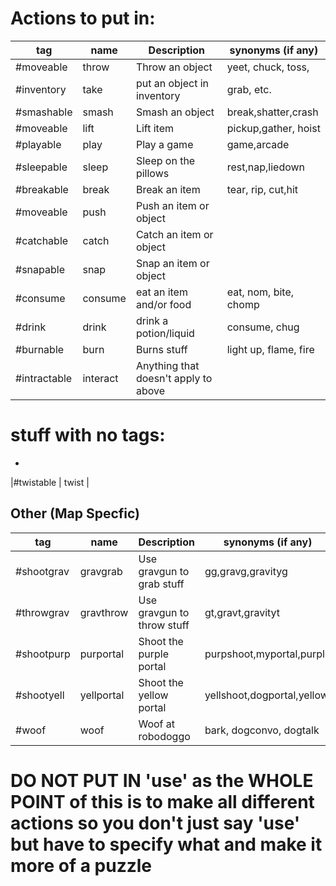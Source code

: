 # Actions to put in:

| tag               | name       | Description                | synonyms (if any)         |
| ----------------- | ---------- | -------------------------- | -----------------------   |
| #moveable         | throw      | Throw an object            | yeet, chuck, toss,        |
| #inventory        | take       | put an object in inventory | grab, etc.                |
| #smashable        | smash      | Smash an object            | break,shatter,crash       | 
| #moveable         | lift       | Lift item                  | pickup,gather, hoist      |
| #playable         | play       | Play a game                | game,arcade               |
| #sleepable        | sleep      | Sleep on the pillows       | rest,nap,liedown          |
| #breakable        | break      | Break an item              | tear, rip, cut,hit        |
| #moveable         | push       | Push an item or object     |                           |
| #catchable        | catch      | Catch an item or object    |                           |
| #snapable         | snap       | Snap an item or object     |                           |
| #consume          | consume    | eat an item and/or food    | eat, nom, bite, chomp     |
| #drink            | drink      | drink a potion/liquid      | consume, chug             |
| #burnable         | burn       | Burns stuff                | light up, flame, fire     |
|#intractable       | interact   | Anything that doesn't apply to above|                  | # if you want this then write what for below and i'll see to it

# stuff with no tags:
 - 
|#twistable         | twist      |

## Other (Map Specfic)
| tag               | name       | Description                | synonyms (if any)         |
| ----------------- | ---------- | -------------------------- | -----------------------   |
| #shootgrav        | gravgrab   | Use gravgun to grab stuff  | gg,gravg,gravityg         |
| #throwgrav        | gravthrow  | Use gravgun to throw stuff | gt,gravt,gravityt         |
| #shootpurp        | purportal  | Shoot the purple portal    | purpshoot,myportal,purple |
| #shootyell        | yellportal | Shoot the yellow portal    | yellshoot,dogportal,yellow|
| #woof             | woof       | Woof at robodoggo          | bark, dogconvo, dogtalk   |
# **DO NOT PUT IN 'use'** as the WHOLE POINT of this is to make all different actions so you don't just say 'use' but have to specify what and make it more of a puzzle